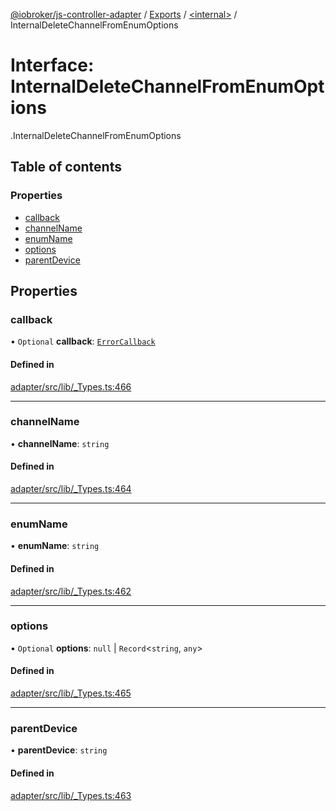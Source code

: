 [@iobroker/js-controller-adapter](../README.md) / [Exports](../modules.md) / [<internal\>](../modules/internal_.md) / InternalDeleteChannelFromEnumOptions

# Interface: InternalDeleteChannelFromEnumOptions

[<internal>](../modules/internal_.md).InternalDeleteChannelFromEnumOptions

## Table of contents

### Properties

- [callback](internal_.InternalDeleteChannelFromEnumOptions.md#callback)
- [channelName](internal_.InternalDeleteChannelFromEnumOptions.md#channelname)
- [enumName](internal_.InternalDeleteChannelFromEnumOptions.md#enumname)
- [options](internal_.InternalDeleteChannelFromEnumOptions.md#options)
- [parentDevice](internal_.InternalDeleteChannelFromEnumOptions.md#parentdevice)

## Properties

### callback

• `Optional` **callback**: [`ErrorCallback`](../modules/internal_.md#errorcallback)

#### Defined in

[adapter/src/lib/_Types.ts:466](https://github.com/ioBroker/ioBroker.js-controller/blob/ef3265a4/packages/adapter/src/lib/_Types.ts#L466)

___

### channelName

• **channelName**: `string`

#### Defined in

[adapter/src/lib/_Types.ts:464](https://github.com/ioBroker/ioBroker.js-controller/blob/ef3265a4/packages/adapter/src/lib/_Types.ts#L464)

___

### enumName

• **enumName**: `string`

#### Defined in

[adapter/src/lib/_Types.ts:462](https://github.com/ioBroker/ioBroker.js-controller/blob/ef3265a4/packages/adapter/src/lib/_Types.ts#L462)

___

### options

• `Optional` **options**: ``null`` \| `Record`<`string`, `any`\>

#### Defined in

[adapter/src/lib/_Types.ts:465](https://github.com/ioBroker/ioBroker.js-controller/blob/ef3265a4/packages/adapter/src/lib/_Types.ts#L465)

___

### parentDevice

• **parentDevice**: `string`

#### Defined in

[adapter/src/lib/_Types.ts:463](https://github.com/ioBroker/ioBroker.js-controller/blob/ef3265a4/packages/adapter/src/lib/_Types.ts#L463)
